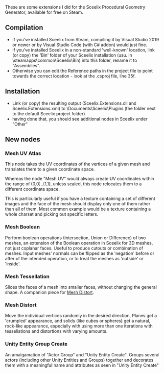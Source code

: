 These are some extensions I did for the Sceelix Procedural Geometry Generator, available for free on Steam.

## Compilation

* If you've installed Sceelix from Steam, compiling it by Visual Studio 2019 or newer or by Visual Studio Code (with C# addon) would just fine.
* If you've installed Sceelix in a non-standard 'well-known' location, link (or copy) the 'Bin' folder of your Sceelix installation (usu. in <path to Steam Library>\steamapps\common\Sceelix\Bin) into this folder, rename it to "Assemblies".
* Otherwise you can edit the Reference paths in the project file to point towards the correct location - look at the .csproj file, line 35f.

## Installation

* Link (or copy) the resulting output (Sceelix.Extensions.dll and Sceelix.Extensions.xml) to <your home folder>\Documents\Sceelix\Plugins (the folder next to the default Sceelix project folder)
* having done that, you should see additional nodes in Sceelix under "Other"

## New nodes

### Mesh UV Atlas

This node takes the UV coordinates of the vertices of a given mesh and translates them to a given coordinate space.

Whereas the node "Mesh UV" would always create UV coordinates within the range of (0,0)..(1,1), unless scaled, this node relocates them to a different coordinate space.

This is particularly useful if you have a texture containing a set of different images and the face of the mesh should display only one of them rather than all of them. Most common example would be a texture containing a whole charset and picking out specific letters.

### Mesh Boolean

Perform boolean operations (Intersection, Union or Difference) of two meshes, an extension of the Boolean operation in Sceelix for 3D meshes, not just coplanar faces. Useful to produce cutouts or combination of meshes.
Input meshes' normals can be flipped as the 'negation' before or after of the intended operation, or to treat the meshes as 'outside' or 'inside'.

### Mesh Tessellation

Slices the faces of a mesh into smaller faces, without changing the general shape. A companion piece for [Mesh Distort](#mesh-distort).

### Mesh Distort

Move the individual vertices randomly in the desired direction, Planes get a 'crumpled' appearance, and solids (like cubes or spheres) get a natural, rock-like appearance, especially with using more than one iterations with tessellations and distortions with varying amounts.

### Unity Entity Group Create

An amalgamation of "Actor Group" and "Unity Entity Create". Groups several actors (including other Unity Entities and Groups) together and decorates them with a meaningful name and attributes as seen in "Unity Entity Create"
